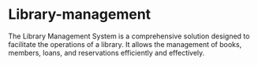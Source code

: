 # Library-management
The Library Management System is a comprehensive solution designed to facilitate the operations of a library. It allows the management of books, members, loans, and reservations efficiently and effectively.
